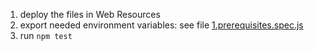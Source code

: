 1. deploy the files in Web Resources
2. export needed environment variables: see file [1.prerequisites.spec.js](./docs/1.prerequisites.spec.js)
3. run `npm test`
